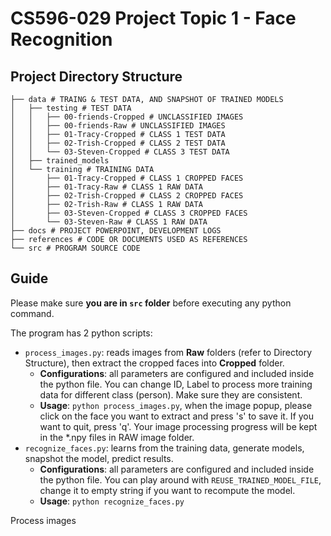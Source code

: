 # CS596-029 Project Topic 1 - Face Recognition


## Project Directory Structure
```
├── data # TRAING & TEST DATA, AND SNAPSHOT OF TRAINED MODELS
│   ├── testing # TEST DATA
│   │   ├── 00-friends-Cropped # UNCLASSIFIED IMAGES
│   │   ├── 00-friends-Raw # UNCLASSIFIED IMAGES
│   │   ├── 01-Tracy-Cropped # CLASS 1 TEST DATA
│   │   ├── 02-Trish-Cropped # CLASS 2 TEST DATA
│   │   └── 03-Steven-Cropped # CLASS 3 TEST DATA
│   ├── trained_models
│   └── training # TRAINING DATA
│       ├── 01-Tracy-Cropped # CLASS 1 CROPPED FACES
│       ├── 01-Tracy-Raw # CLASS 1 RAW DATA
│       ├── 02-Trish-Cropped # CLASS 2 CROPPED FACES
│       ├── 02-Trish-Raw # CLASS 1 RAW DATA
│       ├── 03-Steven-Cropped # CLASS 3 CROPPED FACES
│       └── 03-Steven-Raw # CLASS 1 RAW DATA
├── docs # PROJECT POWERPOINT, DEVELOPMENT LOGS
├── references # CODE OR DOCUMENTS USED AS REFERENCES
└── src # PROGRAM SOURCE CODE

```

## Guide
Please make sure **you are in `src` folder** before executing any python command. 

The program has 2 python scripts:

* `process_images.py`: reads images from **Raw** folders (refer to Directory Structure), then extract the cropped faces into **Cropped** folder.    
    * **Configurations**: all parameters are configured and included inside the python file. You can change ID, Label to process more training data for different class (person). Make sure they are consistent. 
    * **Usage**: `python process_images.py`, when the image popup, please click on the face you want to extract and press 's' to save it. If you want to quit, press 'q'. Your image processing progress will be kept in the *.npy files in RAW image folder. 
* `recognize_faces.py`: learns from the training data, generate models, snapshot the model, predict results. 
    * **Configurations**: all parameters are configured and included inside the python file. You can play around with `REUSE_TRAINED_MODEL_FILE`, change it to empty string if you want to recompute the model. 
    * **Usage**: `python recognize_faces.py`

Process images